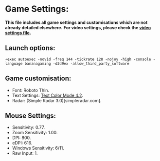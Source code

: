 # Game Settings:

**This file includes all game settings and customisations which are not already detailed elsewhere.**
**For video settings, please check the [video settings file](https://github.com/daylamtayari/CSGO-Settings/blob/master/VIDEO-SETTINGS.md).**

## Launch options:

```+exec autoexec -novid -freq 144 -tickrate 128 -nojoy -high -console -language bananagaming -d3d9ex -allow_third_party_software```

## Game customisation:

- Font: Roboto Thin.
- Text Settings: [Text Color Mode 4.2](https://maximhere.me/customizations/).
- Radar: (Simple Radar 3.0)[simpleradar.com].

## Mouse Settings:

- Sensitivity: 0.77.
- Zoom Sensitivity: 1.00.
- DPI: 800.
- eDPI: 616.
- Windows Sensitivity: 6/11.
- Raw Input: 1.